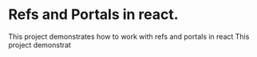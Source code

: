 # Refs and Portals in react.

This project demonstrates how to work with refs and portals in react
This project demonstrat